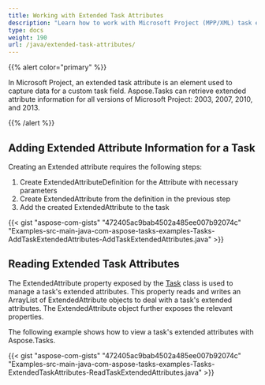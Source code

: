 ```yaml
---
title: Working with Extended Task Attributes
description: "Learn how to work with Microsoft Project (MPP/XML) task extended attributes using Aspose.Tasks for Java."
type: docs
weight: 190
url: /java/extended-task-attributes/
---
```


{{% alert color="primary" %}}

In Microsoft Project, an extended task attribute is an element used to capture data for a custom task field. Aspose.Tasks can retrieve extended attribute information for all versions of Microsoft Project: 2003, 2007, 2010, and 2013.

{{% /alert %}}

## **Adding Extended Attribute Information for a Task**
Creating an Extended attribute requires the following steps:

1. Create ExtendedAttributeDefinition for the Attribute with necessary parameters
2. Create ExtendedAttribute from the definition in the previous step
3. Add the created ExtendedAttribute to the task

{{< gist "aspose-com-gists" "472405ac9bab4502a485ee007b92074c" "Examples-src-main-java-com-aspose-tasks-examples-Tasks-AddTaskExtendedAttributes-AddTaskExtendedAttributes.java" >}}

## **Reading Extended Task Attributes**
The ExtendedAttribute property exposed by the [Task](https://apireference.aspose.com/tasks/java/com.aspose.tasks/Task) class is used to manage a task's extended attributes. This property reads and writes an ArrayList of ExtendedAttribute objects to deal with a task's extended attributes. The ExtendedAttribute object further exposes the relevant properties.

The following example shows how to view a task's extended attributes with Aspose.Tasks.

{{< gist "aspose-com-gists" "472405ac9bab4502a485ee007b92074c" "Examples-src-main-java-com-aspose-tasks-examples-Tasks-ExtendedTaskAttributes-ReadTaskExtendedAttributes.java" >}}

